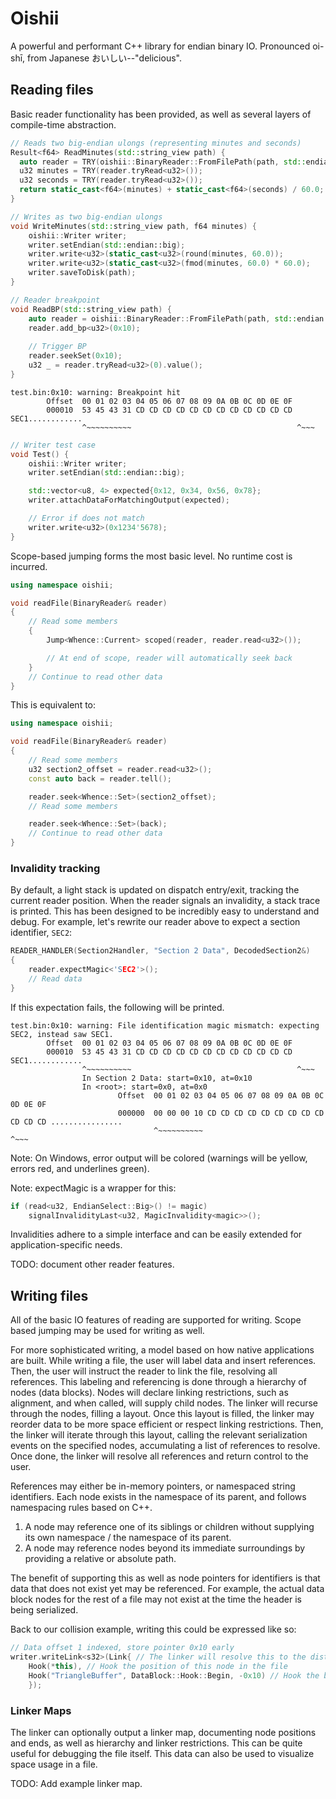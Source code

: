 # Oishii

A powerful and performant C++ library for endian binary IO.
Pronounced oi-shī, from Japanese おいしい--"delicious".

## Reading files

Basic reader functionality has been provided, as well as several layers of compile-time abstraction.

```cpp
// Reads two big-endian ulongs (representing minutes and seconds)
Result<f64> ReadMinutes(std::string_view path) {
  auto reader = TRY(oishii::BinaryReader::FromFilePath(path, std::endian::big));
  u32 minutes = TRY(reader.tryRead<u32>());
  u32 seconds = TRY(reader.tryRead<u32>());
  return static_cast<f64>(minutes) + static_cast<f64>(seconds) / 60.0;
}
```

```cpp
// Writes as two big-endian ulongs
void WriteMinutes(std::string_view path, f64 minutes) {
	oishii::Writer writer;
	writer.setEndian(std::endian::big);
	writer.write<u32>(static_cast<u32>(round(minutes, 60.0));
	writer.write<u32>(static_cast<u32>(fmod(minutes, 60.0) * 60.0);
	writer.saveToDisk(path);
}
```

```cpp
// Reader breakpoint
void ReadBP(std::string_view path) {
	auto reader = oishii::BinaryReader::FromFilePath(path, std::endian::big).value();
	reader.add_bp<u32>(0x10);
	
	// Trigger BP
	reader.seekSet(0x10);
	u32 _ = reader.tryRead<u32>(0).value();
}
```

```
test.bin:0x10: warning: Breakpoint hit
        Offset  00 01 02 03 04 05 06 07 08 09 0A 0B 0C 0D 0E 0F
        000010  53 45 43 31 CD CD CD CD CD CD CD CD CD CD CD CD SEC1............
                ^~~~~~~~~~~                                     ^~~~
```

```cpp
// Writer test case
void Test() {
	oishii::Writer writer;
	writer.setEndian(std::endian::big);

	std::vector<u8, 4> expected{0x12, 0x34, 0x56, 0x78};
	writer.attachDataForMatchingOutput(expected);

	// Error if does not match
	writer.write<u32>(0x1234'5678);
}
```

Scope-based jumping forms the most basic level. No runtime cost is incurred.

```cpp
using namespace oishii;

void readFile(BinaryReader& reader)
{
	// Read some members
	{
		Jump<Whence::Current> scoped(reader, reader.read<u32>());

		// At end of scope, reader will automatically seek back
	}
	// Continue to read other data
}
```

This is equivalent to:

```cpp
using namespace oishii;

void readFile(BinaryReader& reader)
{
	// Read some members
	u32 section2_offset = reader.read<u32>();
	const auto back = reader.tell();

	reader.seek<Whence::Set>(section2_offset);
	// Read some members

	reader.seek<Whence::Set>(back);
	// Continue to read other data
}
```

### Invalidity tracking

By default, a light stack is updated on dispatch entry/exit, tracking the current reader position.
When the reader signals an invalidity, a stack trace is printed. This has been designed to be incredibly easy to understand and debug.
For example, let's rewrite our reader above to expect a section identifier, `SEC2`:
```cpp
READER_HANDLER(Section2Handler, "Section 2 Data", DecodedSection2&)
{
	reader.expectMagic<'SEC2'>();
	// Read data
}
```
If this expectation fails, the following will be printed.
```
test.bin:0x10: warning: File identification magic mismatch: expecting SEC2, instead saw SEC1.
        Offset  00 01 02 03 04 05 06 07 08 09 0A 0B 0C 0D 0E 0F
        000010  53 45 43 31 CD CD CD CD CD CD CD CD CD CD CD CD SEC1............
                ^~~~~~~~~~~                                     ^~~~
                In Section 2 Data: start=0x10, at=0x10
                In <root>: start=0x0, at=0x0
                        Offset  00 01 02 03 04 05 06 07 08 09 0A 0B 0C 0D 0E 0F
                        000000  00 00 00 10 CD CD CD CD CD CD CD CD CD CD CD CD ................
                                ^~~~~~~~~~~                                     ^~~~
```
Note: On Windows, error output will be colored (warnings will be yellow, errors red, and underlines green).

Note: expectMagic<magic> is a wrapper for this:
```cpp
if (read<u32, EndianSelect::Big>() != magic)
	signalInvalidityLast<u32, MagicInvalidity<magic>>();
```
Invalidities adhere to a simple interface and can be easily extended for application-specific needs.

TODO: document other reader features.


## Writing files
All of the basic IO features of reading are supported for writing. Scope based jumping may be used for writing as well.

For more sophisticated writing, a model based on how native applications are built. While writing a file, the user will label data and insert references. Then, the user will instruct the reader to link the file, resolving all references.
This labeling and referencing is done through a hierarchy of nodes (data blocks). Nodes will declare linking restrictions, such as alignment, and when called, will supply child nodes. The linker will recurse through the nodes, filling a layout. Once this layout is filled, the linker may reorder data to be more space efficient or respect linking restrictions. Then, the linker will iterate through this layout, calling the relevant serialization events on the specified nodes, accumulating a list of references to resolve. Once done, the linker will resolve all references and return control to the user.

References may either be in-memory pointers, or namespaced string identifiers. Each node exists in the namespace of its parent, and follows namespacing rules based on C++.
1) A node may reference one of its siblings or children without supplying its own namespace / the namespace of its parent.
2) A node may reference nodes beyond its immediate surroundings by providing a relative or absolute path.

The benefit of supporting this as well as node pointers for identifiers is that data that does not exist yet may be referenced. For example, the actual data block nodes for the rest of a file may not exist at the time the header is being serialized.

Back to our collision example, writing this could be expressed like so:
```cpp
// Data offset 1 indexed, store pointer 0x10 early
writer.writeLink<s32>(Link{ // The linker will resolve this to the distance between hooks
	Hook(*this), // Hook the position of this node in the file
	Hook("TriangleBuffer", DataBlock::Hook::Begin, -0x10) // Hook the beginning of the TriangleBuffer, minus our translation.
	});
```

### Linker Maps

The linker can optionally output a linker map, documenting node positions and ends, as well as hierarchy and linker restrictions. This can be quite useful for debugging the file itself.
This data can also be used to visualize space usage in a file.

TODO: Add example linker map.


